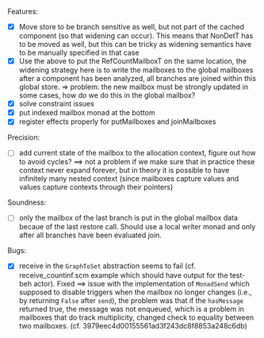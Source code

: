 
Features:
- [X] Move store to be branch sensitive as well, but not part of the cached component (so that widening can occur). This means that NonDetT has to be moved as well, but this can be tricky as widening semantics have to be manually
specified in that case
- [X] Use the above to put the RefCountMailboxT on the same location, the widening strategy here is to write the mailboxes to the global mailboxes after a component has been analyzed, all branches are joined within this global store.
  => problem: the new mailbox must be strongly updated in some cases, how do we do this in the global mailbox?
- [X] solve constraint issues
- [X] put indexed mailbox monad at the bottom
- [X] register effects properly for putMailboxes and joinMailboxes

Precision:

- [ ] add current state of the mailbox to the allocation context, figure out how to avoid cycles? ==> not a problem if we make sure that in practice these context never expand forever, but in theory it is possible to have infinitely many nested context (since mailboxes capture values and values capture contexts through their pointers)

Soundness:

- [ ] only the mailbox of the last branch is put in the global mailbox data becaue of the last restore call. Should use a local writer monad and only after all branches have been evaluated join.


Bugs:
- [X] receive in the `GraphToSet` abstraction seems to fail (cf. receive_countinf.scm example which should have output for the test-beh actor). Fixed ==> issue with the implementation of `MonadSend` which supposed to disable triggers
when the mailbox no longer changes (i.e., by returning `False` after `send`), the problem was that if the `hasMessage` returned true, the message was not enqueued, which is a problem in mailboxes that do track multiplicity, changed check
to equality between two mailboxes. (cf. 3979eec4d00155561ad3f243dc8f8853a248c6db)
